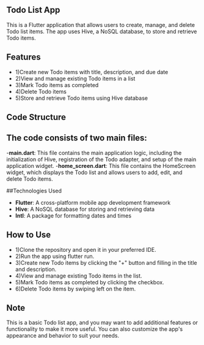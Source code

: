 ## Todo List App

This is a Flutter application that allows users to create, manage, and delete Todo list items. The app uses Hive, a NoSQL database, to store and retrieve Todo items.

## Features

- 1)Create new Todo items with title, description, and due date
- 2)View and manage existing Todo items in a list
- 3)Mark Todo items as completed
- 4)Delete Todo items
- 5)Store and retrieve Todo items using Hive database

## Code Structure

## The code consists of two main files:

-**main.dart**: This file contains the main application logic, including the initialization of Hive, registration of the Todo adapter, and setup of the main application widget.
-**home_screen.dart**: This file contains the HomeScreen widget, which displays the Todo list and allows users to add, edit, and delete Todo items.

##Technologies Used

- **Flutter**: A cross-platform mobile app development framework
- **Hive**: A NoSQL database for storing and retrieving data
- **Intl**: A package for formatting dates and times

## How to Use

- 1)Clone the repository and open it in your preferred IDE.
- 2)Run the app using flutter run.
- 3)Create new Todo items by clicking the "+" button and filling in the title and description.
- 4)View and manage existing Todo items in the list.
- 5)Mark Todo items as completed by clicking the checkbox.
- 6)Delete Todo items by swiping left on the item.

## Note

This is a basic Todo list app, and you may want to add additional features or functionality to make it more useful. You can also customize the app's appearance and behavior to suit your needs.




